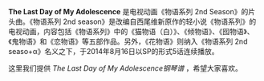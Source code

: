 

**The Last Day of My Adolescence** 是电视动画《物语系列 2nd Season》的片头曲。《物语系列 2nd
season》是改编自西尾维新原作的轻小说《物语系列》的电视动画，内容包括《物语系列》中的《猫物语（白）》、《倾物语》、《囮物语》、《鬼物语》和《恋物语》等五部作品。另外，《花物语》则纳入《物语系列
2nd seaso+α》名义之下，于2014年8月16日以SP的形式5话连续播放。

  
这里我们提供 _The Last Day of My Adolescence钢琴谱_ ，希望大家喜欢。


